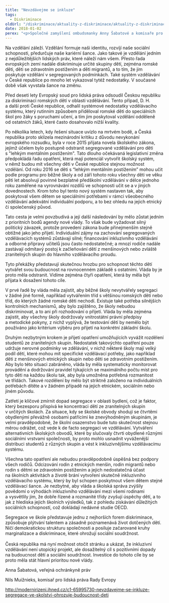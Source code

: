 ```yaml
---
title: "Nevzdávejme se inkluze"
tags:
  - Diskriminace
oldUrl: "/diskriminace/aktuality-z-diskriminace/aktuality-z-diskriminace-2018/nevzdavejme-se-inkluze/"
date: 2018-01-02
perex: "<p>Společné zamyšlení ombudsmanky Anny Šabatové a komisaře pro lidská práva Rady Evropy Nilse Muižniekse.</p>"
---
```


<!-- imported from the old website -->

<p>Na vzdělání záleží. Vzdělání formuje naši identitu, rozvíjí naše sociální schopnosti, předurčuje naše kariérní šance. Jako takové je vzdělání jedním z nejdůležitějších lidských práv, které náleží nám všem. Přesto řada evropských zemí nadále diskriminuje určité skupiny dětí, zejména romské děti, děti se zdravotním postižením a děti migrantů, a to tím, že jim poskytuje vzdělání v segregovaných podmínkách. Také systém vzdělávání v České republice po mnoho let vykazoval tytéž nedostatky. V současné době však vyvstala šance na změnu.</p> <p>Před deseti lety Evropský soud pro lidská práva odsoudil Českou republiku za diskriminaci romských dětí v oblasti vzdělávání. Tento případ, D. H. a další proti České republice, odhalil systémové nedostatky vzdělávacího systému, který rutinním způsobem přiděloval romské děti do speciálních škol pro žáky s poruchami učení, a tím jim poskytoval vzdělání odděleně od ostatních žáků, které často dosahovalo nižší kvality.</p> <p>Po několika letech, kdy řešení situace uvízlo na mrtvém bodě, a Česká republika proto sklízela mezinárodní kritiku z důvodu nevykonání evropského rozsudku, byla v roce 2015 přijata novela školského zákona, jejímž účelem bylo postupně odstranit segregované vzdělávání pro děti s &quot;lehkým mentálním postižením&quot;. Tato dlouho očekávaná legislativní změna předpokládá řadu opatření, která mají potenciál vytvořit školský systém, v němž budou mít všechny děti v České republice stejnou možnost vzdělání. Od roku 2016 se děti s “lehkým mentálním postižením” mohou učit podle programu pro běžné školy a od září tohoto roku všechny děti ve věku pěti let absolvují povinné bezplatné předškolní vzdělávání v délce jednoho roku zaměřené na vyrovnávání rozdílů ve schopnosti učit se a v jiných dovednostech. Krom toho byl tento nový systém nastaven tak, aby poskytoval všem dětem se speciálními potřebami v rámci všeobecného vzdělávání adekvátní individuální podporu, a to bez ohledu na jejich etnický či společenský původ.</p> <p>Tato cesta je velmi povzbudivá a její další následování by mělo zůstat jedním z prioritních bodů agendy nové vlády. To však bude vyžadovat silný politický závazek, protože provedení zákona bude přinejmenším stejně obtížné jako jeho přijetí. Individuální zájmy na zachování segregovaných vzdělávacích systémů zůstávají silné; financování inkluzivního vzdělávání a odborné přípravy učitelů jsou často nedostatečné; a mnozí rodiče nadále zastávají odmítavý postoj k začleňování dětí z menšinových nebo zvláště zranitelných skupin do hlavního vzdělávacího proudu.</p> <p>Tyto překážky představují skutečnou hrozbu pro schopnost těchto dětí vytvářet svou budoucnost na rovnocenném základě s ostatními. Vláda by je proto měla odstranit. Vidíme zejména čtyři opatření, která by měla být přijata k dosažení tohoto cíle.</p> <p>V prvé řadě by vláda měla zajistit, aby běžné školy nevytvářely segregaci v žádné jiné formě, například vytvářením tříd s většinou romských dětí nebo tříd, do kterých žádné romské děti nechodí. Existuje také potřeba silnějších kontrolních mechanismů, aby bylo zajištěno, že školy nebudou diskriminovat, a to ani při rozhodování o přijetí. Vláda by měla zejména zajistit, aby všechny školy dodržovaly vnitrostátní právní předpisy a metodické pokyny, z nichž vyplývá, že testování dětí by nemělo být používáno jako kritérium výběru pro přijetí na konkrétní základní školu.</p> <p>Druhým nezbytným krokem je přijetí opatření umožňujících vyvážit rozdělení studentů ze zranitelných skupin. Nedostatek takovýchto opatření pouze udržuje nerovné podmínky ve zdělávání, v nichž některé školy mají velký podíl dětí, které mohou mít specifické vzdělávací potřeby, jako například děti z menšinových etnických skupin nebo děti se zdravotním postižením. Aby bylo této situaci zabráněno, vláda by měla systematicky monitorovat provádění a dodržování pravidel týkajících se maximálního počtu míst pro tyto děti na každou školu tak, aby byla umožněna potřebná rozmanitost ve třídách. Takové rozdělení by mělo být striktně založeno na individuálních potřebách dítěte a v žádném případě na jejich etnickém, sociálním nebo jiném původu.</p> <p>Zatřetí je klíčové zmírnit dopad segregace v oblasti bydlení, což je faktor, který bezesporu přispívá ke koncentraci dětí ze zranitelných skupin v určitých školách. Za situace, kdy se školské obvody shodují se čtvrtěmi obydlenými převážně osobami patřícími ke znevýhodněným skupinám, je velmi pravděpodobné, že školní osazenstvo bude tuto skutečnost stejnou měrou odrážet, což vede k de facto segregaci ve vzdělávání. Vytváření alternativních školských obvodů, které by slučovaly čtvrti obydlené různými sociálními vrstvami společnosti, by proto mohlo usnadnit vyváženější distribuci studentů z různých skupin a vést k inkluzivnějšímu vzdělávacímu systému.</p> <p>Všechna tato opatření ale nebudou pravděpodobně úspěšná bez podpory všech rodičů. Odcizování rodin z etnických menšin, rodin migrantů nebo rodin s dětmi se zdravotním postižením a jejich nedostatečná účast na školních aktivitách a životě brání vytvoření skutečně inkluzivního vzdělávacího systému, který by byl schopen poskytnout všem dětem stejné vzdělávací šance. Je nezbytné, aby vláda a školská správa zvýšily povědomí o výhodách inkluzivního vzdělávání mezi všemi rodinami a vysvětlily jim, že dobře řízené a rozmanité třídy zvyšují úspěchy dětí, a to jak z hlediska jejich školních výsledků, tak z pohledu získávání důležitých sociálních schopností, což dokládají nedávné studie OECD.</p> <p>Segregace ve škole představuje jednu z nejhorších forem diskriminace, způsobuje plýtvání talentem a zásadně poznamenává život dotčených dětí. Ničí demokratickou strukturu společnosti a posiluje začarované kruhy marginalizace a diskriminace, které ohrožují sociální soudržnost.<br /> <br /> Česká republika má nyní možnost otočit stránku a ukázat, že inkluzivní vzdělávání není utopický projekt, ale dosažitelný cíl s pozitivními dopady na budoucnost dětí a sociální soudržnost. Investice do tohoto cíle by se proto měla stát hlavní prioritou nové vlády.</p> <p>Anna Šabatová, veřejná ochránkyně práv</p><p> Nils Muižnieks, komisař pro lidská práva Rady Evropy</p><p><a title="Otevření do nového okna" href="http://modernirizeni.ihned.cz/c1-65995730-nevzdavejme-se-inkluze-segregace-ve-skolstvi-ohrozuje-budoucnost-deti" target="_blank">http://modernirizeni.ihned.cz/c1-65995730-nevzdavejme-se-inkluze-segregace-ve-skolstvi-ohrozuje-budoucnost-deti</a> <img alt="" src="https://www.ochrance.cz/typo3/ext/od_linkdesc/icons/external.gif" class="od_linkdesc_icon_external" /></p><p></p>
